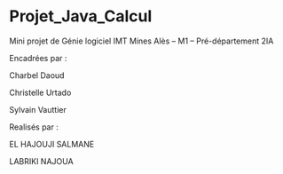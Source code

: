 # Projet_Java_Calcul
Mini projet de Génie logiciel
IMT Mines Alès – M1 – Pré-département 2IA 




Encadrées par :


Charbel Daoud


Christelle Urtado


Sylvain Vauttier

                                                                                     
Realisés par :   


EL HAJOUJI SALMANE          


LABRIKI NAJOUA     
